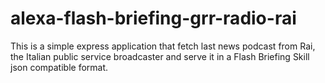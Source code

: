 # alexa-flash-briefing-grr-radio-rai
This is a simple express application that fetch last news podcast from Rai, the Italian public service broadcaster and serve it in a Flash Briefing Skill json compatible format.
